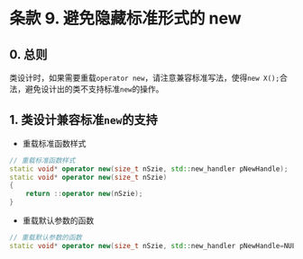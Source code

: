 # 条款 9. 避免隐藏标准形式的 new

## 0. 总则

类设计时，如果需要重载`operator new`，请注意兼容标准写法，使得`new X();`合法，避免设计出的类不支持标准`new`的操作。

## 1. 类设计兼容标准`new`的支持

* 重载标准函数样式

```cpp
// 重载标准函数样式
static void* operator new(size_t nSzie, std::new_handler pNewHandle);
static void* operator new(size_t nSzie)
{
    return ::operator new(nSzie);
}
```

* 重载默认参数的函数

```cpp
// 重载默认参数的函数
static void* operator new(size_t nSzie, std::new_handler pNewHandle=NULL);
```